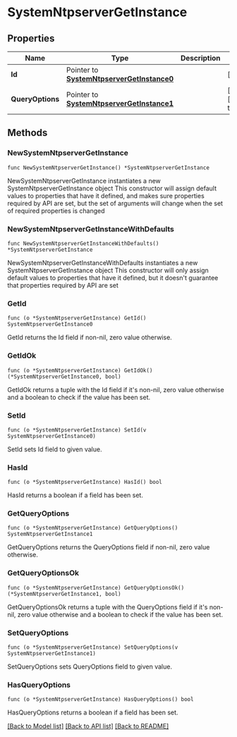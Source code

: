 # SystemNtpserverGetInstance

## Properties

Name | Type | Description | Notes
------------ | ------------- | ------------- | -------------
**Id** | Pointer to [**SystemNtpserverGetInstance0**](SystemNtpserverGetInstance0.md) |  | [optional] 
**QueryOptions** | Pointer to [**SystemNtpserverGetInstance1**](SystemNtpserverGetInstance1.md) |  | [optional] [default to {}]

## Methods

### NewSystemNtpserverGetInstance

`func NewSystemNtpserverGetInstance() *SystemNtpserverGetInstance`

NewSystemNtpserverGetInstance instantiates a new SystemNtpserverGetInstance object
This constructor will assign default values to properties that have it defined,
and makes sure properties required by API are set, but the set of arguments
will change when the set of required properties is changed

### NewSystemNtpserverGetInstanceWithDefaults

`func NewSystemNtpserverGetInstanceWithDefaults() *SystemNtpserverGetInstance`

NewSystemNtpserverGetInstanceWithDefaults instantiates a new SystemNtpserverGetInstance object
This constructor will only assign default values to properties that have it defined,
but it doesn't guarantee that properties required by API are set

### GetId

`func (o *SystemNtpserverGetInstance) GetId() SystemNtpserverGetInstance0`

GetId returns the Id field if non-nil, zero value otherwise.

### GetIdOk

`func (o *SystemNtpserverGetInstance) GetIdOk() (*SystemNtpserverGetInstance0, bool)`

GetIdOk returns a tuple with the Id field if it's non-nil, zero value otherwise
and a boolean to check if the value has been set.

### SetId

`func (o *SystemNtpserverGetInstance) SetId(v SystemNtpserverGetInstance0)`

SetId sets Id field to given value.

### HasId

`func (o *SystemNtpserverGetInstance) HasId() bool`

HasId returns a boolean if a field has been set.

### GetQueryOptions

`func (o *SystemNtpserverGetInstance) GetQueryOptions() SystemNtpserverGetInstance1`

GetQueryOptions returns the QueryOptions field if non-nil, zero value otherwise.

### GetQueryOptionsOk

`func (o *SystemNtpserverGetInstance) GetQueryOptionsOk() (*SystemNtpserverGetInstance1, bool)`

GetQueryOptionsOk returns a tuple with the QueryOptions field if it's non-nil, zero value otherwise
and a boolean to check if the value has been set.

### SetQueryOptions

`func (o *SystemNtpserverGetInstance) SetQueryOptions(v SystemNtpserverGetInstance1)`

SetQueryOptions sets QueryOptions field to given value.

### HasQueryOptions

`func (o *SystemNtpserverGetInstance) HasQueryOptions() bool`

HasQueryOptions returns a boolean if a field has been set.


[[Back to Model list]](../README.md#documentation-for-models) [[Back to API list]](../README.md#documentation-for-api-endpoints) [[Back to README]](../README.md)


